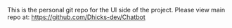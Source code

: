 This is the personal git repo for the UI side of the project. Please view main repo at: https://github.com/Dhicks-dev/Chatbot
